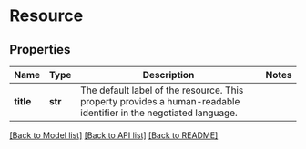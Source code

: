 # Resource

## Properties
Name | Type | Description | Notes
------------ | ------------- | ------------- | -------------
**title** | **str** | The default label of the resource. This property provides a human-readable identifier in the negotiated language. | 

[[Back to Model list]](../README.md#documentation-for-models) [[Back to API list]](../README.md#documentation-for-api-endpoints) [[Back to README]](../README.md)

